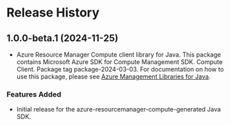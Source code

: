 # Release History

## 1.0.0-beta.1 (2024-11-25)

- Azure Resource Manager Compute client library for Java. This package contains Microsoft Azure SDK for Compute Management SDK. Compute Client. Package tag package-2024-03-03. For documentation on how to use this package, please see [Azure Management Libraries for Java](https://aka.ms/azsdk/java/mgmt).
### Features Added

- Initial release for the azure-resourcemanager-compute-generated Java SDK.
